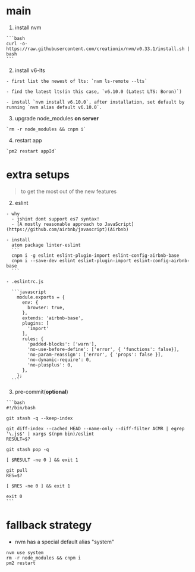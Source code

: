 # main
  1. install nvm

    ```bash
    curl -o- https://raw.githubusercontent.com/creationix/nvm/v0.33.1/install.sh | bash
    ```

  2. install v6-lts

    - first list the newest of lts: `nvm ls-remote --lts`

    - find the latest lts(in this case, `v6.10.0 (Latest LTS: Boron)`)

    - install `nvm install v6.10.0`, after installation, set default by running `nvm alias default v6.10.0`.

  3. upgrade node_modules **on server**

    `rm -r node_modules && cnpm i`

  4. restart app

    `pm2 restart appId`

# extra setups
  > to get the most out of the new features

  <!-- 1. [babel-register](https://babeljs.io/docs/usage/babel-register/)

    - install module dependences:

      ```
      cnpm i --save babel-register babel-preset-node6 babel-plugin-transform-async-to-generator
      ```

    - in `app.js`, add the following line at the top:

      ```javascript
      require('babel-register')({
        presets: ['babel-preset-node6'],
        plugins: ['transform-async-to-generator']
      });
      ``` -->
  2. eslint

    - why
      - jshint dont support es7 syntax!
      - [A mostly reasonable approach to JavaScript](https://github.com/airbnb/javascript)(Airbnb)

    - install
      atom package linter-eslint
      ```
      cnpm i -g eslint eslint-plugin-import eslint-config-airbnb-base
      cnpm i --save-dev eslint eslint-plugin-import eslint-config-airbnb-base
      ```

    - .eslintrc.js

      ```javascript
        module.exports = {
          env: {
            browser: true,
          },
          extends: 'airbnb-base',
          plugins: [
            'import'
          ],
          rules: {
            'padded-blocks': ['warn'],
            'no-use-before-define': ['error', { 'functions': false}],
            'no-param-reassign': ['error', { 'props': false }],
            'no-dynamic-require': 0,
            'no-plusplus': 0,
          },
        };
      ```

  3. pre-commit(**optional**)

    ```bash
    #!/bin/bash

    git stash -q --keep-index

    git diff-index --cached HEAD --name-only --diff-filter ACMR | egrep '\.js$' | xargs $(npm bin)/eslint
    RESULT=$?

    git stash pop -q

    [ $RESULT -ne 0 ] && exit 1

    git pull
    RES=$?

    [ $RES -ne 0 ] && exit 1

    exit 0
    ```

# fallback strategy
  - nvm has a special default alias "system"

  ```
  nvm use system
  rm -r node_modules && cnpm i
  pm2 restart
  ```
